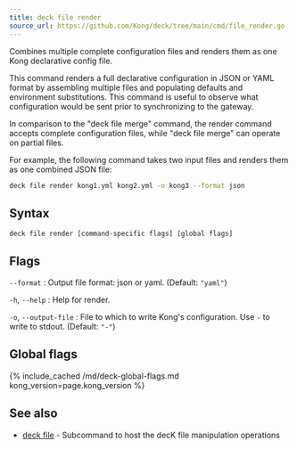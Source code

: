 ```yaml
---
title: deck file render
source_url: https://github.com/Kong/deck/tree/main/cmd/file_render.go
---
```


Combines multiple complete configuration files and renders them as one Kong
declarative config file.

This command renders a full declarative configuration in JSON or YAML format by assembling 
multiple files and populating defaults and environment substitutions. 
This command is useful to observe what configuration would be sent prior to synchronizing to 
the gateway.
 
In comparison to the "deck file merge" command, the render command accepts 
complete configuration files, while "deck file merge" can operate on partial files.

For example, the following command takes two input files and renders them as one 
combined JSON file:

```sh
deck file render kong1.yml kong2.yml -o kong3 --format json
```

## Syntax

```
deck file render [command-specific flags] [global flags]
```

## Flags

`--format`
:  Output file format: json or yaml. (Default: `"yaml"`)

`-h`, `--help`
:  Help for render.

`-o`, `--output-file`
:  File to which to write Kong's configuration. Use `-` to write to stdout. (Default: `"-"`)


## Global flags

{% include_cached /md/deck-global-flags.md kong_version=page.kong_version %}

## See also

* [deck file](/deck/{{page.kong_version}}/reference/deck_file)	 - Subcommand to host the decK file manipulation operations

